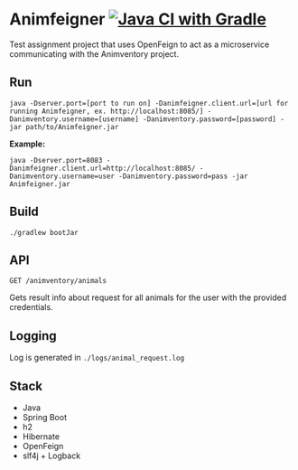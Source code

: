 # Animfeigner [![Java CI with Gradle](https://github.com/vikhani/Animfeigner/actions/workflows/gradle.yml/badge.svg?branch=master)](https://github.com/vikhani/Animfeigner/actions/workflows/gradle.yml)
Test assignment project that uses OpenFeign to act as a microservice communicating with the Animventory project.

## Run
`java -Dserver.port=[port to run on] -Danimfeigner.client.url=[url for running Animfeigner, ex. http://localhost:8085/] -Danimventory.username=[username] -Danimventory.password=[password] -jar path/to/Animfeigner.jar`

**Example:**

`java -Dserver.port=8083 -Danimfeigner.client.url=http://localhost:8085/ -Danimventory.username=user -Danimventory.password=pass -jar Animfeigner.jar`

## Build
`./gradlew bootJar`

## API
`GET /animventory/animals`

Gets result info about request for all animals for the user with the provided credentials.

## Logging
Log is generated in `./logs/animal_request.log`

## Stack
- Java
- Spring Boot
- h2
- Hibernate
- OpenFeign
- slf4j + Logback
